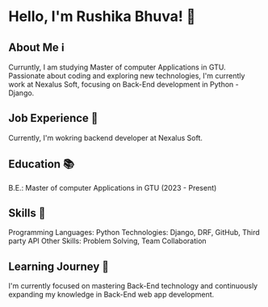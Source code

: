 <h1>Hello, I'm Rushika Bhuva! 👋</h1>
<h2>About Me ℹ️</h2>
Curruntly, I am studying Master of computer Applications in GTU. <br>Passionate about coding and exploring new technologies, I'm currently work at Nexalus Soft, focusing on Back-End development in Python - Django.

<h2>Job Experience 💼</h2>
Currently, I'm wokring backend developer at Nexalus Soft.

<h2>Education 📚</h2>
B.E.: Master of computer Applications in GTU (2023 - Present)

<h2>Skills 🚀</h2>
Programming Languages: Python
Technologies: Django, DRF, GitHub, Third party API
Other Skills: Problem Solving, Team Collaboration

<h2>Learning Journey 🌱</h2>
I'm currently focused on mastering Back-End technology and continuously expanding my knowledge in Back-End web app development.


